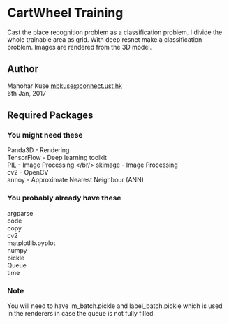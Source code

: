 # CartWheel Training
Cast the place recognition problem as a classification problem. I divide the whole trainable area as grid. With deep resnet make a classification problem. Images are rendered from the 3D model. 

## Author
Manohar Kuse <mpkuse@connect.ust.hk> <br/>
6th Jan, 2017

## Required Packages
### You might need these
Panda3D - Rendering <br/>
TensorFlow - Deep learning toolkit <br/>
PIL - Image Processing </br/>
skimage - Image Processing <br/>
cv2 - OpenCV <br/>
annoy - Approximate Nearest Neighbour (ANN) <br/>

### You probably already have these
argparse<br/>
code<br/>
copy<br/>
cv2<br/>
matplotlib.pyplot<br/>
numpy<br/>
pickle<br/>
Queue<br/>
time<br/>


### Note
You will need to have im_batch.pickle and label_batch.pickle which is used in the renderers in case the queue is not fully filled.


